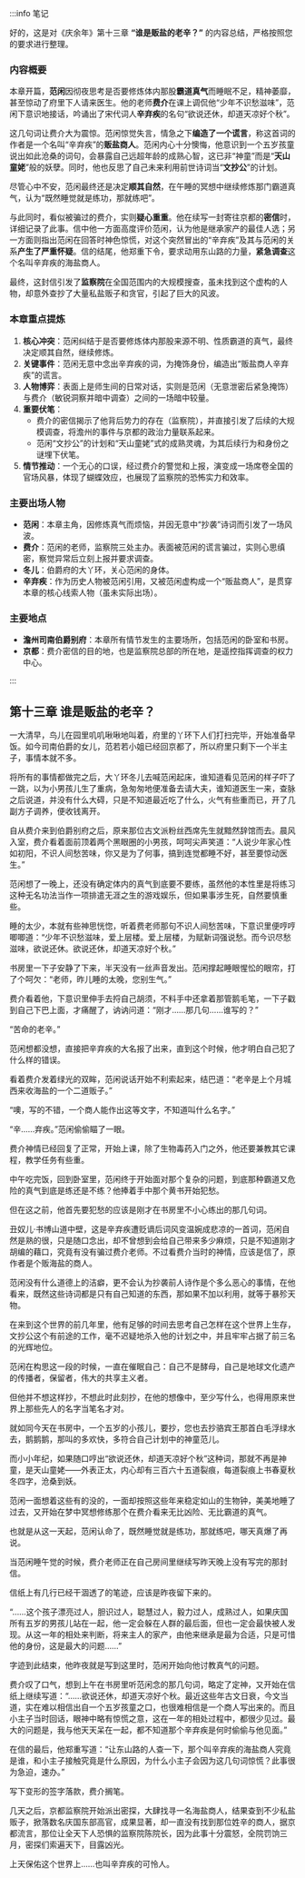 :::info 笔记

好的，这是对《庆余年》第十三章 **“谁是贩盐的老辛？”** 的内容总结，严格按照您的要求进行整理。

### 内容概要

本章开篇，**范闲**因彻夜思考是否要修炼体内那股**霸道真气**而睡眠不足，精神萎靡，甚至惊动了府里下人请来医生。他的老师**费介**在课上调侃他“少年不识愁滋味”，范闲下意识地接话，吟诵出了宋代词人**辛弃疾**的名句“欲说还休，却道天凉好个秋”。

这几句词让费介大为震惊。范闲惊觉失言，情急之下**编造了一个谎言**，称这首词的作者是一个名叫“辛弃疾”的**贩盐商人**。范闲内心十分懊悔，他意识到一个五岁孩童说出如此沧桑的词句，会暴露自己远超年龄的成熟心智，这已非“神童”而是“**天山童姥**”般的妖孽。同时，他也反思了自己未来利用前世诗词当“**文抄公**”的计划。

尽管心中不安，范闲最终还是决定**顺其自然**，在午睡的冥想中继续修炼那门霸道真气，认为“既然睡觉就是练功，那就练吧”。

与此同时，看似被骗过的费介，实则**疑心重重**。他在续写一封寄往京都的**密信**时，详细记录了此事。信中他一方面高度评价范闲，认为他是继承家产的最佳人选；另一方面则指出范闲在回答时神色惊慌，对这个突然冒出的“辛弃疾”及其与范闲的关系**产生了严重怀疑**。信的结尾，他郑重下令，要求动用东山路的力量，**紧急调查**这个名叫辛弃疾的海盐商人。

最终，这封信引发了**监察院**在全国范围内的大规模搜查，虽未找到这个虚构的人物，却意外查抄了大量私盐贩子和贪官，引起了巨大的风波。

### 本章重点提炼

1.  **核心冲突**：范闲纠结于是否要修炼体内那股来源不明、性质霸道的真气，最终决定顺其自然，继续修炼。
2.  **关键事件**：范闲无意中念出辛弃疾的词，为掩饰身份，编造出“贩盐商人辛弃疾”的谎言。
3.  **人物博弈**：表面上是师生间的日常对话，实则是范闲（无意泄密后紧急掩饰）与费介（敏锐洞察并暗中调查）之间的一场暗中较量。
4.  **重要伏笔**：
    *   费介的密信揭示了他背后势力的存在（监察院），并直接引发了后续的大规模调查，将澹州的事件与京都的政治力量联系起来。
    *   范闲“文抄公”的计划和“天山童姥”式的成熟灵魂，为其后续行为和身份之谜埋下伏笔。
5.  **情节推动**：一个无心的口误，经过费介的警觉和上报，演变成一场席卷全国的官场风暴，体现了蝴蝶效应，也展现了监察院的恐怖实力和效率。

### 主要出场人物

*   **范闲**：本章主角，因修炼真气而烦恼，并因无意中“抄袭”诗词而引发了一场风波。
*   **费介**：范闲的老师，监察院三处主办。表面被范闲的谎言骗过，实则心思缜密，察觉异常后立刻上报并要求调查。
*   **冬儿**：伯爵府的大丫环，关心范闲的身体。
*   **辛弃疾**：作为历史人物被范闲引用，又被范闲虚构成一个“贩盐商人”，是贯穿本章的核心线索人物（虽未实际出场）。

### 主要地点

*   **澹州司南伯爵别府**：本章所有情节发生的主要场所，包括范闲的卧室和书房。
*   **京都**：费介密信的目的地，也是监察院总部的所在地，是遥控指挥调查的权力中心。

:::

## 第十三章 **谁是贩盐的老辛？**

一大清早，鸟儿在园里叽叽啾啾地叫着，府里的丫环下人们打扫完毕，开始准备早饭。如今司南伯爵的女儿，范若若小姐已经回京都了，所以府里只剩下一个半主子，事情本就不多。

将所有的事情都做完之后，大丫环冬儿去喊范闲起床，谁知道看见范闲的样子吓了一跳，以为小男孩儿生了重病，急匆匆地便准备去请大夫，谁知道医生一来，查脉之后说道，并没有什么大碍，只是不知道最近吃了什么，火气有些重而已，开了几副方子调养，便收钱离开。

自从费介来到伯爵别府之后，原来那位古文派粉丝西席先生就黯然辞馆而去。晨风入室，费介看着面前顶着两个黑眼圈的小男孩，呵呵尖声笑道：“人说少年家心性如初阳，不识人间愁苦味，你又是为了何事，搞到连觉都睡不好，甚至要惊动医生。”

范闲想了一晚上，还没有确定体内的真气到底要不要练，虽然他的本性里是将练习这种无名功法当作一项排遣无涯之生的游戏娱乐，但如果事涉生死，自然要慎重些。

睡的太少，本就有些神思恍惚，听着费老师那句不识人间愁苦味，下意识里便哼哼唧唧道：“少年不识愁滋味，爱上层楼。爱上层楼，为赋新词强说愁。而今识尽愁滋味，欲说还休。欲说还休，却道天凉好个秋。”

书房里一下子安静了下来，半天没有一丝声音发出。范闲撑起睡眼惺忪的眼帘，打了个呵欠：“老师，昨儿睡的太晚，您别生气。”

费介看着他，下意识里伸手去捋自己胡须，不料手中还拿着那管鹅毛笔，一下子戳到自己下巴上面，才痛醒了，讷讷问道：“刚才……那几句……谁写的？”

“苦命的老辛。”

范闲想都没想，直接把辛弃疾的大名报了出来，直到这个时候，他才明白自己犯了什么样的错误。

看着费介发着绿光的双眸，范闲说话开始不利索起来，结巴道：“老辛是上个月城西来收海盐的一个二道贩子。”

“噢，写的不错，一个商人能作出这等文字，不知道叫什么名字。”

“辛……弃疾。”范闲偷偷瞄了一眼。

费介神情已经回复了正常，开始上课，除了生物毒药入门之外，他还要兼教其它课程，教学任务有些重。

中午吃完饭，回到卧室里，范闲终于开始面对那个复杂的问题，到底那种霸道又危险的真气到底是练还是不练？他捧着手中那个黄书开始犯愁。

但在这之前，他首先要犯愁的应该是刚才在书房里不小心练出的那几句词。

丑奴儿·书博山道中壁，这是辛弃疾遭贬谪后词风变温婉成悲凉的一首词，范闲自然是熟的很，只是随口念出，却不曾想到会给自己带来多少麻烦，只是不知道刚才胡编的藉口，究竟有没有骗过费介老师。不过看费介当时的神情，应该是信了，原作者是个贩海盐的商人。

范闲没有什么道德上的洁癖，更不会认为抄袭前人诗作是个多么恶心的事情，在他看来，既然这些诗词都是只有自己知道的东西，那如果不加以利用，就等于暴殄天物。

在来到这个世界的前几年里，他有足够的时间去思考自己怎样在这个世界上生存，文抄公这个有前途的工作，毫不迟疑地杀入他的计划之中，并且牢牢占据了前三名的光辉地位。

范闲在构思这一段的时候，一直在催眠自己：自己不是酵母，自己是地球文化遗产的传播者，保留者，伟大的共享主义者。

但他并不想这样抄，不想此时此刻抄，在他的想像中，至少写什么，也得用原来世界上那些先人的名字当笔名才对。

就如同今天在书房中，一个五岁的小孩儿，要抄，您也去抄骆宾王那首白毛浮绿水去，鹅鹅鹅，那叫的多欢快，多符合自己计划中的神童范儿。

而小小年纪，如果随口哼出“欲说还休，却道天凉好个秋”这种词，那就不再是神童，是天山童姥——外表正太，内心却有三百六十五道裂痕，每道裂痕上书春夏秋冬四字，沧桑到妖。

范闲一面想着这些有的没的，一面却按照这些年来稳定如山的生物钟，美美地睡了过去，又开始在梦中冥想修练那个在费介看来无比凶险、无比霸道的真气。

也就是从这一天起，范闲认命了，既然睡觉就是练功，那就练吧，哪天真爆了再说。

当范闲睡午觉的时候，费介老师正在自己房间里继续写昨天晚上没有写完的那封信。

信纸上有几行已经干涸透了的笔迹，应该是昨夜留下来的。

“……这个孩子漂亮过人，胆识过人，聪慧过人，毅力过人，成熟过人，如果庆国所有五岁的男孩儿站在一起，他一定会躲在人群的最后面，但也一定会最快被人发现。从这一年的相处来判断，将来主人的家产，由他来继承是最为合适，只是可惜他的身份，这是最大的问题……”

字迹到此结束，他昨夜就是写到这里时，范闲开始向他讨教真气的问题。

费介叹了口气，想到上午在书房里听范闲念的那几句词，略定了定神，又开始在信纸上继续写道：“……欲说还休，却道天凉好个秋。最近这些年古文日衰，今文当道，实在难以相信出自一个五岁孩童之口，也很难相信是一个商人写出来的。而且小主子当时回话，眼神中略有惊慌之意，这在一年的相处过程中，都很少见过。最大的问题是，我与他天天呆在一起，都不知道那个辛弃疾是何时偷偷与他见面。”

在信的最后，他郑重写道：“让东山路的人查一下，那个叫辛弃疾的海盐商人究竟是谁，和小主子接触究竟是什么原因，为什么小主子会因为这几句词惊慌？此事很为急迫，速办。”

写下变形的签字落款，费介搁笔。

几天之后，京都监察院开始派出密探，大肆找寻一名海盐商人，结果查到不少私盐贩子，掀落数名庆国东部高官，成果显著，却一直没有找到那位姓辛的商人，据京都流言，那位让全天下人恐惧的监察院陈院长，因为此事十分震怒，全院罚饷三月，密探们索遍天下，目露凶光。

上天保佑这个世界上……也叫辛弃疾的可怜人。

